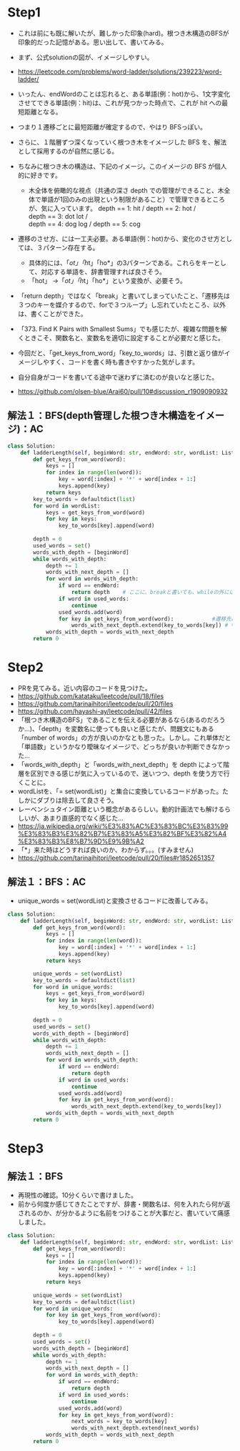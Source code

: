 # Step1
- これは前にも既に解いたが、難しかった印象(hard)。根つき木構造のBFSが印象的だった記憶がある。思い出して、書いてみる。
- まず、公式solutionの図が、イメージしやすい。
- https://leetcode.com/problems/word-ladder/solutions/239223/word-ladder/
- いったん、endWordのことは忘れると、ある単語(例：hot)から、1文字変化させてできる単語(例：hit)は、これが見つかった時点で、これが hit への最短距離となる。
- つまり１遷移ごとに最短距離が確定するので、やはり BFSっぽい。
- さらに、１階層ずつ深くなっていく根つき木をイメージした BFS を、解法として採用するのが自然に感じる。
- ちなみに根つき木の構造は、下記のイメージ。このイメージの BFS が個人的に好きです。
   - 木全体を俯瞰的な視点（共通の深さ depth での管理ができること、木全体で単語が1回のみの出現という制限があること）で管理できるところが、気に入っています。
 depth == 1:          hit
                     / 
 depth == 2:       hot
                  /   \
 depth == 3:    dot   lot
                /       \
 depth == 4:  dog       log
              /
 depth == 5: cog

- 遷移のさせ方、には一工夫必要。ある単語(例：hot)から、変化のさせ方としては、３パターン存在する。
   - 具体的には、「*ot」「h*t」「ho*」の3パターンである。これらをキーとして、対応する単語を、辞書管理すれば良さそう。
   - 「hot」 ->「*ot」「h*t」「ho*」という変換が、必要そう。
- 「return depth」ではなく「break」と書いてしまっていたこと、「遷移先は３つのキーを媒介するので、forで３つループ」し忘れていたところ、以外は、書くことができた。
- 「373. Find K Pairs with Smallest Sums」でも感じたが、複雑な問題を解くときこそ、関数名と、変数名を適切に設定することが必要だと感じた。
- 今回だと、「get_keys_from_word」「key_to_words」は、引数と返り値がイメージしやすく、コードを書く時も書きやすかった気がします。
- 自分自身がコードを書いてる途中で迷わずに済むのが良いなと感じた。
- https://github.com/olsen-blue/Arai60/pull/10#discussion_r1909090932

## 解法１：BFS(depth管理した根つき木構造をイメージ)：AC
```python
class Solution:
    def ladderLength(self, beginWord: str, endWord: str, wordList: List[str]) -> int:
        def get_keys_from_word(word):
            keys = []
            for index in range(len(word)):
                key = word[:index] + '*' + word[index + 1:]
                keys.append(key)
            return keys
        key_to_words = defaultdict(list)
        for word in wordList:
            keys = get_keys_from_word(word)
            for key in keys:
                key_to_words[key].append(word)
        
        depth = 0
        used_words = set()
        words_with_depth = [beginWord]
        while words_with_depth:
            depth += 1
            words_with_next_depth = []
            for word in words_with_depth:
                if word == endWord:
                    return depth    # ここに、breakと書いても、whileの外には出れない。return depth で深さを出力して関数を終了させるのが適切。
                if word in used_words:
                    continue
                used_words.add(word)
                for key in get_keys_from_word(word):            #遷移先は３つのキーを媒介するので、forで３つループしなければならない。
                    words_with_next_depth.extend(key_to_words[key]) #「words_with_next_depth.extend(key_to_words[word])」 <-最初こうなっていて、WA。変数名の意味を考慮すれば避けられたはず...
            words_with_depth = words_with_next_depth
        return 0
```

# Step2
- PRを見てみる。近い内容のコードを見つけた。
- https://github.com/katataku/leetcode/pull/18/files
- https://github.com/tarinaihitori/leetcode/pull/20/files
- https://github.com/hayashi-ay/leetcode/pull/42/files
- 「根つき木構造のBFS」であることを伝える必要があるなら(あるのだろうか...)、「depth」を変数名に使っても良いと感じたが、問題文にもある「number of words」の方が良いのかなとも思った。しかし。これ単体だと「単語数」というかなり曖昧なイメージで、どっちが良いか判断できなかった...
- 「words_with_depth」と「words_with_next_depth」を depth によって階層を区別できる感じが気に入っているので、迷いつつ、depth を使う方で行くことに。 
- wordListを、「= set(wordList)」と集合に変換しているコードがあった。たしかにダブりは除去して良さそう。
- レーベンシュタイン距離という概念があるらしい。動的計画法でも解けるらしいが、あまり直感的でなく感じた...
- https://ja.wikipedia.org/wiki/%E3%83%AC%E3%83%BC%E3%83%99%E3%83%B3%E3%82%B7%E3%83%A5%E3%82%BF%E3%82%A4%E3%83%B3%E8%B7%9D%E9%9B%A2
- 「*」来た時はどうすれば良いのか、わからず。。。(すみません)
- https://github.com/tarinaihitori/leetcode/pull/20/files#r1852651357

## 解法１：BFS：AC
- unique_words = set(wordList)と変換させるコードに改善してみる。
```python
class Solution:
    def ladderLength(self, beginWord: str, endWord: str, wordList: List[str]) -> int:
        def get_keys_from_word(word):
            keys = []
            for index in range(len(word)):
                key = word[:index] + '*' + word[index + 1:]
                keys.append(key)
            return keys

        unique_words = set(wordList)
        key_to_words = defaultdict(list)
        for word in unique_words:
            keys = get_keys_from_word(word)
            for key in keys:
                key_to_words[key].append(word)
        
        depth = 0
        used_words = set()
        words_with_depth = [beginWord]
        while words_with_depth:
            depth += 1
            words_with_next_depth = []
            for word in words_with_depth:
                if word == endWord:
                    return depth
                if word in used_words:
                    continue
                used_words.add(word)
                for key in get_keys_from_word(word):
                    words_with_next_depth.extend(key_to_words[key])
            words_with_depth = words_with_next_depth
        return 0
```

# Step3
## 解法１：BFS
- 再現性の確認。10分くらいで書けました。
- 前から何度か感じてきたことですが、辞書・関数名は、何を入れたら何が返されるのか、が分かるように名前をつけることが大事だと、書いていて痛感しました。

```python
class Solution:
    def ladderLength(self, beginWord: str, endWord: str, wordList: List[str]) -> int:
        def get_keys_from_word(word):
            keys = []
            for index in range(len(word)):
                key = word[:index] + '*' + word[index + 1:]
                keys.append(key)
            return keys
        
        unique_words = set(wordList)
        key_to_words = defaultdict(list)
        for word in unique_words:
            for key in get_keys_from_word(word):
                key_to_words[key].append(word)
        
        depth = 0
        used_words = set()
        words_with_depth = [beginWord]
        while words_with_depth:
            depth += 1
            words_with_next_depth = []
            for word in words_with_depth:
                if word == endWord:
                    return depth
                if word in used_words:
                    continue
                used_words.add(word)
                for key in get_keys_from_word(word):
                    next_words = key_to_words[key]
                    words_with_next_depth.extend(next_words)
            words_with_depth = words_with_next_depth
        return 0 
```
